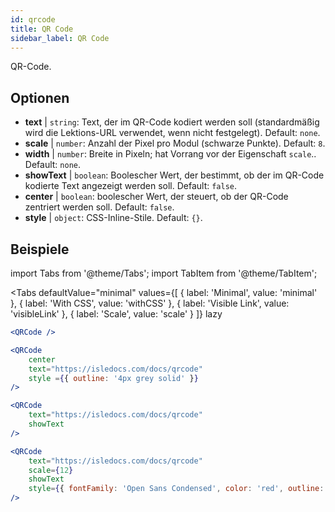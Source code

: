 ```yaml
---
id: qrcode
title: QR Code
sidebar_label: QR Code
---
```


QR-Code.

## Optionen

* __text__ | `string`: Text, der im QR-Code kodiert werden soll (standardmäßig wird die Lektions-URL verwendet, wenn nicht festgelegt). Default: `none`.
* __scale__ | `number`: Anzahl der Pixel pro Modul (schwarze Punkte). Default: `8`.
* __width__ | `number`: Breite in Pixeln; hat Vorrang vor der Eigenschaft `scale`.. Default: `none`.
* __showText__ | `boolean`: Boolescher Wert, der bestimmt, ob der im QR-Code kodierte Text angezeigt werden soll. Default: `false`.
* __center__ | `boolean`: boolescher Wert, der steuert, ob der QR-Code zentriert werden soll. Default: `false`.
* __style__ | `object`: CSS-Inline-Stile. Default: `{}`.


## Beispiele

import Tabs from '@theme/Tabs';
import TabItem from '@theme/TabItem';

<Tabs
    defaultValue="minimal"
    values={[
        { label: 'Minimal', value: 'minimal' },
        { label: 'With CSS', value: 'withCSS' },
        { label: 'Visible Link', value: 'visibleLink' },
        { label: 'Scale', value: 'scale' }
    ]}
    lazy
>

<TabItem value="minimal">

```jsx live
<QRCode />
```

</TabItem>

<TabItem value="withCSS">

```jsx live
<QRCode 
    center 
    text="https://isledocs.com/docs/qrcode" 
    style ={{ outline: '4px grey solid' }}
/>
```

</TabItem>

<TabItem value="visibleLink">

```jsx live
<QRCode 
    text="https://isledocs.com/docs/qrcode"
    showText
/>
```

</TabItem>

<TabItem value="scale">

```jsx live
<QRCode 
    text="https://isledocs.com/docs/qrcode"
    scale={12}
    showText
    style={{ fontFamily: 'Open Sans Condensed', color: 'red', outline: '4px black solid' }}
/>
```

</TabItem>

</Tabs>
